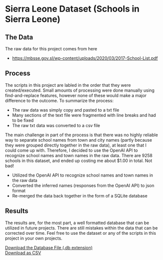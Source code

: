 # Sierra Leone Dataset (Schools in Sierra Leone)
## The Data
The raw data for this project comes from here
- https://mbsse.gov.sl/wp-content/uploads/2020/03/2017-School-List.pdf

## Process
The scripts in this project are labled in the order that they were created/executed. Small amounts of
processing were done manually using find-and-replace features, however none of these would make a major difference
to the outcome.  To summarize the process:

- The raw data was simply copy and pasted to a txt file
- Many sections of the text file were fragmented with line breaks and had to be fixed
- The raw txt data was converted to a csv file

The main challenge in part of the process is that there was no highly reliable way to separate school names from
town and city names (partly because they were grouped directly together in the raw data), at least one that I could come up with. 
Therefore, I decided to use the OpenAI API to recognize school names and town names in the raw data. There are 9258 schools in this dataset,
and ended up costing me about $1.00 in total. Not bad!

- Utilized the OpenAI API to recognize school names and town names in the raw data
- Converted the inferred names (responses from the OpenAI API) to json format
- Re-merged the data back together in the form of a SQLite database

## Results
The results are, for the most part, a well formatted database that can be utilized in future projects.
There are still mistakes within the data that can be corrected over time. Feel free to use the dataset 
or any of the scripts in this project in your own projects.

[Download the Database File (.db extension)](./database/schools.db) \
[Download as CSV](./database/schools.csv)

